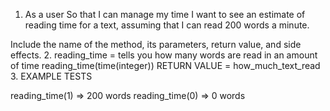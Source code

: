 1. As a user
So that I can manage my time
I want to see an estimate of reading time for a text, assuming that I can read 200 words a minute.

Include the name of the method, its parameters, return value, and side effects.
2. 
reading_time = tells you how many words are read in an amount of time
reading_time(time(integer)) 
RETURN VALUE = how_much_text_read
3. 
EXAMPLE TESTS

reading_time(1) => 200 words
reading_time(0) => 0 words
